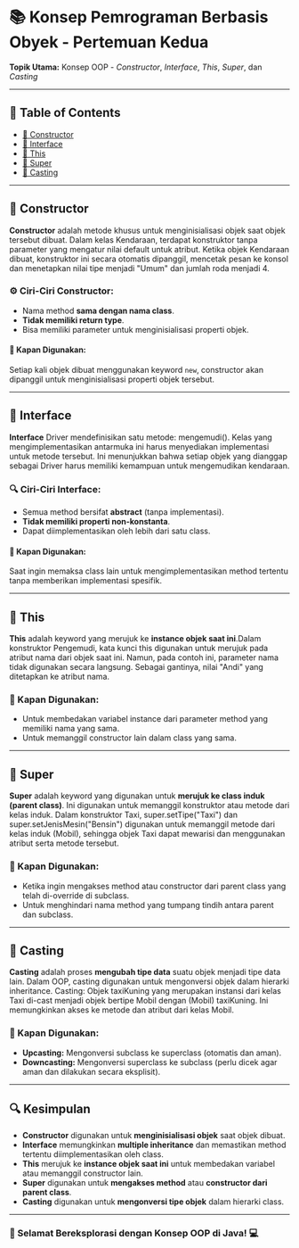 # 📚 Konsep Pemrograman Berbasis Obyek - Pertemuan Kedua

**Topik Utama:** Konsep OOP - *Constructor*, *Interface*, *This*, *Super*, dan *Casting*

---

## 📑 Table of Contents
- [🔨 Constructor](https://github.com/ervina0604/PBO2/blob/main/Kendaraan.java)
- [📝 Interface](https://github.com/ervina0604/PBO2/blob/main/Driver.java)
- [🔑 This](https://github.com/ervina0604/PBO2/blob/main/Pengemudi.java)
- [🧭 Super](https://github.com/ervina0604/PBO2/blob/main/Taxi.java)
- [🎯 Casting](https://github.com/ervina0604/PBO2/blob/main/Utama.java)

---

## 🔨 Constructor
**Constructor** adalah metode khusus untuk menginisialisasi objek saat objek tersebut dibuat. Dalam kelas Kendaraan, terdapat konstruktor tanpa parameter yang mengatur nilai default untuk atribut. Ketika objek Kendaraan dibuat, konstruktor ini secara otomatis dipanggil, mencetak pesan ke konsol dan menetapkan nilai tipe menjadi "Umum" dan jumlah roda menjadi 4.

### ⚙️ Ciri-Ciri Constructor:
- Nama method **sama dengan nama class**.
- **Tidak memiliki return type**.
- Bisa memiliki parameter untuk menginisialisasi properti objek.

#### 📌 Kapan Digunakan:
Setiap kali objek dibuat menggunakan keyword `new`, constructor akan dipanggil untuk menginisialisasi properti objek tersebut.



---

## 📝 Interface
**Interface** Driver mendefinisikan satu metode: mengemudi(). Kelas yang mengimplementasikan antarmuka ini harus menyediakan implementasi untuk metode tersebut. Ini menunjukkan bahwa setiap objek yang dianggap sebagai Driver harus memiliki kemampuan untuk mengemudikan kendaraan.

### 🔍 Ciri-Ciri Interface:
- Semua method bersifat **abstract** (tanpa implementasi).
- **Tidak memiliki properti non-konstanta**.
- Dapat diimplementasikan oleh lebih dari satu class.

#### 📌 Kapan Digunakan:
Saat ingin memaksa class lain untuk mengimplementasikan method tertentu tanpa memberikan implementasi spesifik.

---

## 🔑 This
**This** adalah keyword yang merujuk ke **instance objek saat ini**.Dalam konstruktor Pengemudi, kata kunci this digunakan untuk merujuk pada atribut nama dari objek saat ini. Namun, pada contoh ini, parameter nama tidak digunakan secara langsung. Sebagai gantinya, nilai "Andi" yang ditetapkan ke atribut nama. 

### 📌 Kapan Digunakan:
- Untuk membedakan variabel instance dari parameter method yang memiliki nama yang sama.
- Untuk memanggil constructor lain dalam class yang sama.

---

## 🧭 Super
**Super** adalah keyword yang digunakan untuk **merujuk ke class induk (parent class)**. Ini digunakan untuk memanggil konstruktor atau metode dari kelas induk. Dalam konstruktor Taxi, super.setTipe("Taxi") dan super.setJenisMesin("Bensin") digunakan untuk memanggil metode dari kelas induk (Mobil), sehingga objek Taxi dapat mewarisi dan menggunakan atribut serta metode tersebut.
### 📌 Kapan Digunakan:
- Ketika ingin mengakses method atau constructor dari parent class yang telah di-override di subclass.
- Untuk menghindari nama method yang tumpang tindih antara parent dan subclass.

---

## 🎯 Casting
**Casting** adalah proses **mengubah tipe data** suatu objek menjadi tipe data lain. Dalam OOP, casting digunakan untuk mengonversi objek dalam hierarki inheritance.
Casting: Objek taxiKuning yang merupakan instansi dari kelas Taxi di-cast menjadi objek bertipe Mobil dengan (Mobil) taxiKuning. Ini memungkinkan akses ke metode dan atribut dari kelas Mobil.
### 📌 Kapan Digunakan:
- **Upcasting:** Mengonversi subclass ke superclass (otomatis dan aman).
- **Downcasting:** Mengonversi superclass ke subclass (perlu dicek agar aman dan dilakukan secara eksplisit).

---

## 🔍 Kesimpulan
- **Constructor** digunakan untuk **menginisialisasi objek** saat objek dibuat.
- **Interface** memungkinkan **multiple inheritance** dan memastikan method tertentu diimplementasikan oleh class.
- **This** merujuk ke **instance objek saat ini** untuk membedakan variabel atau memanggil constructor lain.
- **Super** digunakan untuk **mengakses method** atau **constructor dari parent class**.
- **Casting** digunakan untuk **mengonversi tipe objek** dalam hierarki class.

---

### 🚀 Selamat Bereksplorasi dengan Konsep OOP di Java! 💻
